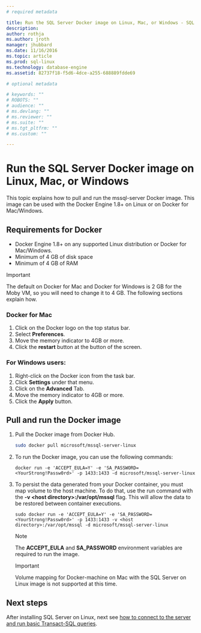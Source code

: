 ```yaml
---
# required metadata

title: Run the SQL Server Docker image on Linux, Mac, or Windows - SQL Server vNext CTP1 | Microsoft Docs
description: 
author: rothja 
ms.author: jroth 
manager: jhubbard
ms.date: 11/16/2016
ms.topic: article
ms.prod: sql-linux
ms.technology: database-engine
ms.assetid: 82737f18-f5d6-4dce-a255-688889fdde69

# optional metadata

# keywords: ""
# ROBOTS: ""
# audience: ""
# ms.devlang: ""
# ms.reviewer: ""
# ms.suite: ""
# ms.tgt_pltfrm: ""
# ms.custom: ""

---
```

# Run the SQL Server Docker image on Linux, Mac, or Windows

This topic explains how to pull and run the mssql-server Docker image. This image can be used with the Docker Engine 1.8+ on Linux or on Docker for Mac/Windows.

## Requirements for Docker
- Docker Engine 1.8+ on any supported Linux distribution or Docker for Mac/Windows.
- Minimum of 4 GB of disk space
- Minimum of 4 GB of RAM

> [!IMPORTANT]
> The default on Docker for Mac and Docker for Windows is 2 GB for the Moby VM, so you will need to change it to 4 GB. The following sections explain how.

### Docker for Mac
1. Click on the Docker logo on the top status bar.
2. Select **Preferences**.
3. Move the memory indicator to 4GB or more.
4. Click the **restart** button at the button of the screen.

### For Windows users:
1. Right-click on the Docker icon from the task bar.
2. Click **Settings** under that menu.
3. Click on the **Advanced** Tab.
4. Move the memory indicator to 4GB or more.
5. Click the **Apply** button.

## Pull and run the Docker image
1. Pull the Docker image from Docker Hub.

    ```bash
    sudo docker pull microsoft/mssql-server-linux
    ```

2. To run the Docker image, you can use the following commands:

    ```
    docker run -e 'ACCEPT_EULA=Y' -e 'SA_PASSWORD=<YourStrong!Passw0rd>' -p 1433:1433 -d microsoft/mssql-server-linux
    ```

3. To persist the data generated from your Docker container, you must map volume to the host machine. To do that, use the run command with the **-v \<host directory\>:/var/opt/mssql** flag. This will allow the data to be restored between container executions.

    ```
    sudo docker run -e 'ACCEPT_EULA=Y' -e 'SA_PASSWORD=<YourStrong!Passw0rd>' -p 1433:1433 -v <host directory>:/var/opt/mssql -d microsoft/mssql-server-linux
    ```

    > [!NOTE]
    > The **ACCEPT_EULA** and **SA_PASSWORD** environment variables are required to run the image.

    > [!IMPORTANT]
    > Volume mapping for Docker-machine on Mac with the SQL Server on Linux image is not supported at this time.

## Next steps

After installing SQL Server on Linux, next see [how to connect to the server and run basic Transact-SQL queries](sql-server-linux-connect-and-query-sqlcmd.md).